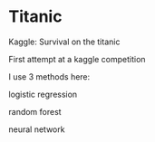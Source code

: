 # Titanic
Kaggle: Survival on the titanic

First attempt at a kaggle competition

I use 3 methods here:

logistic regression

random forest

neural network
